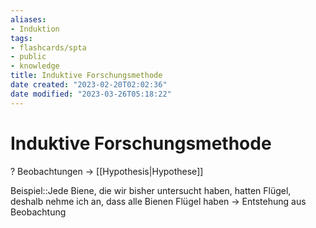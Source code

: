 ```yaml
---
aliases: 
- Induktion
tags: 
- flashcards/spta
- public
- knowledge
title: Induktive Forschungsmethode
date created: "2023-02-20T02:02:36"
date modified: "2023-03-26T05:18:22"
---
```


# Induktive Forschungsmethode
?
Beobachtungen -> [[Hypothesis|Hypothese]]
<!--SR:!2023-03-27,1,230-->

Beispiel::Jede Biene, die wir bisher untersucht haben, hatten Flügel, deshalb nehme ich an, dass alle Bienen Flügel haben -> Entstehung aus Beobachtung
<!--SR:!2023-03-27,1,230-->

